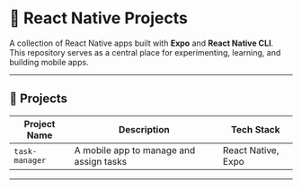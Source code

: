 # 📱 React Native Projects

A collection of React Native apps built with **Expo** and **React Native CLI**.  
This repository serves as a central place for experimenting, learning, and building mobile apps.

---

## 📂 Projects

| Project Name   | Description                             | Tech Stack         |
| -------------- | --------------------------------------- | ------------------ |
| `task-manager` | A mobile app to manage and assign tasks | React Native, Expo |

---
